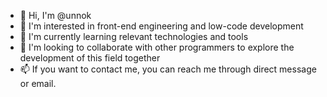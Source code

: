 - 👋 Hi, I'm @unnok
- 👀 I'm interested in front-end engineering and low-code development
- 🌱 I'm currently learning relevant technologies and tools
- 💞️ I'm looking to collaborate with other programmers to explore the development of this field together
- 📫 If you want to contact me, you can reach me through direct message or email.

<!---
unnok/unnok is a ✨ special ✨ repository because its `README.md` (this file) appears on your GitHub profile.
You can click the Preview link to take a look at your changes.
--->
